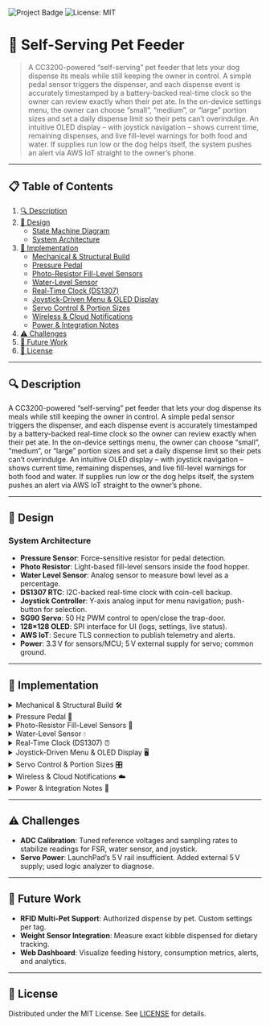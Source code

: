 <!--
  🐾 Pet Feeder - Self-Serving Dog Feeder Project
-->

![Project Badge](https://img.shields.io/badge/status-complete-brightgreen) ![License: MIT](https://img.shields.io/badge/license-MIT-blue)

# 🐾 Self-Serving Pet Feeder

> A CC3200-powered “self-serving” pet feeder that lets your dog dispense its meals while still keeping the owner in control. A simple pedal sensor triggers the dispenser, and each dispense event is accurately timestamped by a battery-backed real-time clock so the owner can review exactly when their pet ate. In the on-device settings menu, the owner can choose “small”, “medium”, or “large” portion sizes and set a daily dispense limit so their pets can’t overindulge. An intuitive OLED display – with joystick navigation – shows current time, remaining dispenses, and live fill-level warnings for both food and water. If supplies run low or the dog helps itself, the system pushes an alert via AWS IoT straight to the owner’s phone.

---

## 📋 Table of Contents

1. [🔍 Description](#-description)
2. [🎨 Design](#-design)
   - [State Machine Diagram](#state-machine-diagram)
   - [System Architecture](#system-architecture)
3. [🔧 Implementation](#-implementation)
   - [Mechanical & Structural Build](#mechanical--structural-build)
   - [Pressure Pedal](#pressure-pedal)
   - [Photo-Resistor Fill-Level Sensors](#photo-resistor-fill-level-sensors)
   - [Water-Level Sensor](#water-level-sensor)
   - [Real-Time Clock (DS1307)](#real-time-clock-ds1307)
   - [Joystick-Driven Menu & OLED Display](#joystick-driven-menu--oled-display)
   - [Servo Control & Portion Sizes](#servo-control--portion-sizes)
   - [Wireless & Cloud Notifications](#wireless--cloud-notifications)
   - [Power & Integration Notes](#power--integration-notes)
4. [⚠️ Challenges](#-challenges)
5. [🚀 Future Work](#-future-work)
6. [📄 License](#-license)

---

## 🔍 Description

A CC3200-powered “self-serving” pet feeder that lets your dog dispense its meals while still keeping the owner in control. A simple pedal sensor triggers the dispenser, and each dispense event is accurately timestamped by a battery-backed real-time clock so the owner can review exactly when their pet ate. In the on-device settings menu, the owner can choose “small”, “medium”, or “large” portion sizes and set a daily dispense limit so their pets can’t overindulge. An intuitive OLED display – with joystick navigation – shows current time, remaining dispenses, and live fill-level warnings for both food and water. If supplies run low or the dog helps itself, the system pushes an alert via AWS IoT straight to the owner’s phone.

---

## 🎨 Design

### System Architecture

- **Pressure Sensor**: Force-sensitive resistor for pedal detection.
- **Photo Resistor**: Light-based fill-level sensors inside the food hopper.
- **Water Level Sensor**: Analog sensor to measure bowl level as a percentage.
- **DS1307 RTC**: I2C-backed real-time clock with coin-cell backup.
- **Joystick Controller**: Y-axis analog input for menu navigation; push-button for selection.
- **SG90 Servo**: 50 Hz PWM control to open/close the trap-door.
- **128×128 OLED**: SPI interface for UI (logs, settings, live status).
- **AWS IoT**: Secure TLS connection to publish telemetry and alerts.
- **Power**: 3.3 V for sensors/MCU; 5 V external supply for servo; common ground.

---

## 🔧 Implementation

<details>
<summary>Mechanical & Structural Build 🛠️</summary>

Built from plywood panels forming a funnel enclosure with a servo-actuated trap-door at the base. The trap-door drops kibble when the servo rotates.

</details>

<details>
<summary>Pressure Pedal 🚪</summary>

A force-sensitive resistor under the pedal reads analog voltage changes via ADC to detect a firm press.

</details>

<details>
<summary>Photo-Resistor Fill-Level Sensors 📏</summary>

Mounted at fixed heights inside the funnel; firmware samples each analog channel each loop. A sudden change flags “food empty” and triggers an alert.

</details>

<details>
<summary>Water-Level Sensor 💧</summary>

Reads ADC value once per second, converts to a percentage (displayed on OLED). Below 10%, sends a low-water notification and resets upon refill.

</details>

<details>
<summary>Real-Time Clock (DS1307) ⏰</summary>

Initializes over I²C; converts BCD registers to decimal fields (MM/DD/YY, HH:MM:SS). Stores last 10 dispense timestamps in RAM, accessible via menu.

</details>

<details>
<summary>Joystick-Driven Menu & OLED Display 🖥️</summary>

Vertical joystick (Y-axis) moves cursor; push-button selects. Displays three options (Feeding History, Settings, Back). Submenus allow pagination and setting adjustments.

</details>

<details>
<summary>Servo Control & Portion Sizes 🎛️</summary>

Bit-banged 50 Hz PWM: ~1.5 ms pulse closes trap-door, ~2.1 ms opens. Pulse duration sequences correspond to small/medium/large scoops.

</details>

<details>
<summary>Wireless & Cloud Notifications ☁️</summary>

Connects to Wi-Fi, establishes TLS to AWS IoT endpoint. Publishes JSON payloads (e.g., “Dispensed Medium portion”). AWS IoT Rule → SNS → Email.

</details>

<details>
<summary>Power & Integration Notes 🔌</summary>

MCU and sensors run on 3.3 V. Servo uses 5 V from external supply. Common ground references. DS1307 coin cell preserves logs through power cycles.

</details>

---

## ⚠️ Challenges

- **ADC Calibration**: Tuned reference voltages and sampling rates to stabilize readings for FSR, water sensor, and joystick.
- **Servo Power**: LaunchPad’s 5 V rail insufficient. Added external 5 V supply; used logic analyzer to diagnose.

---

## 🚀 Future Work

- **RFID Multi-Pet Support**: Authorized dispense by pet. Custom settings per tag.
- **Weight Sensor Integration**: Measure exact kibble dispensed for dietary tracking.
- **Web Dashboard**: Visualize feeding history, consumption metrics, alerts, and analytics.

---

## 📄 License

Distributed under the MIT License. See [LICENSE](LICENSE) for details.
